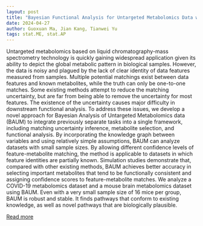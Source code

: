 ```yaml
---
layout: post
title: "Bayesian Functional Analysis for Untargeted Metabolomics Data with Matching Uncertainty and Small Sample Sizes"
date: 2024-04-27
author: Guoxuan Ma, Jian Kang, Tianwei Yu
tags: stat.ME, stat.AP
---
```


Untargeted metabolomics based on liquid chromatography-mass spectrometry technology is quickly gaining widespread application given its ability to depict the global metabolic pattern in biological samples. However, the data is noisy and plagued by the lack of clear identity of data features measured from samples. Multiple potential matchings exist between data features and known metabolites, while the truth can only be one-to-one matches. Some existing methods attempt to reduce the matching uncertainty, but are far from being able to remove the uncertainty for most features. The existence of the uncertainty causes major difficulty in downstream functional analysis. To address these issues, we develop a novel approach for Bayesian Analysis of Untargeted Metabolomics data (BAUM) to integrate previously separate tasks into a single framework, including matching uncertainty inference, metabolite selection, and functional analysis. By incorporating the knowledge graph between variables and using relatively simple assumptions, BAUM can analyze datasets with small sample sizes. By allowing different confidence levels of feature-metabolite matching, the method is applicable to datasets in which feature identities are partially known. Simulation studies demonstrate that, compared with other existing methods, BAUM achieves better accuracy in selecting important metabolites that tend to be functionally consistent and assigning confidence scores to feature-metabolite matches. We analyze a COVID-19 metabolomics dataset and a mouse brain metabolomics dataset using BAUM. Even with a very small sample size of 16 mice per group, BAUM is robust and stable. It finds pathways that conform to existing knowledge, as well as novel pathways that are biologically plausible.

[Read more](https://arxiv.org/abs/2312.03257)